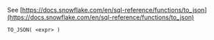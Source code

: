 See [https://docs.snowflake.com/en/sql-reference/functions/to_json](https://docs.snowflake.com/en/sql-reference/functions/to_json)
```
TO_JSON( <expr> )
```
